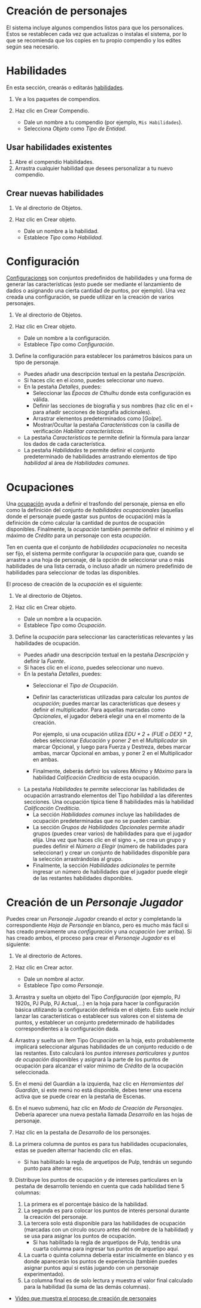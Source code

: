 <!--- This file is auto generated from module/manual/es/creacion_de_personaje.md -->
# Creación de personajes

El sistema incluye algunos compendios listos para que los personalices. Estos se restablecen cada vez que actualizas o instalas el sistema, por lo que se recomienda que los copies en tu propio compendio y los edites según sea necesario.

# Habilidades

En esta sección, crearás o editarás [habilidades](objeto_habilidad.md).

1. Ve a los paquetes de compendios.
2. Haz clic en Crear Compendio.

   - Dale un nombre a tu compendio (por ejemplo, `Mis Habilidades`).
   - Selecciona _Objeto_ como _Tipo de Entidad_.

## Usar habilidades existentes

1. Abre el compendio Habilidades.
2. Arrastra cualquier habilidad que desees personalizar a tu nuevo compendio.

## Crear nuevas habilidades

1. Ve al directorio de Objetos.
2. Haz clic en Crear objeto.

   - Dale un nombre a la habilidad.
   - Establece _Tipo_ como _Habilidad_.

# Configuración

[Configuraciones](objeto_configuracion.md) son conjuntos predefinidos de habilidades y una forma de generar las características (esto puede ser mediante el lanzamiento de dados o asignando una cierta cantidad de puntos, por ejemplo). Una vez creada una configuración, se puede utilizar en la creación de varios personajes.

1. Ve al directorio de Objetos.
2. Haz clic en Crear objeto.

   - Dale un nombre a la configuración.
   - Establece _Tipo_ como _Configuración_.

3. Define la configuración para establecer los parámetros básicos para un tipo de personaje.
   - Puedes añadir una descripción textual en la pestaña _Descripción_.
   - Si haces clic en el _icono_, puedes seleccionar uno nuevo.
   - En la pestaña _Detalles_, puedes:
       - Seleccionar las _Épocas de Cthulhu_ donde esta configuración es válida.
       - Definir las secciones de biografía y sus nombres (haz clic en el `+` para añadir secciones de biografía adicionales).
       - Arrastrar elementos predeterminados como [_Golpe_].
       - Mostrar/Ocultar la pestaña _Características_ con la casilla de verificación _Habilitar características_.
   - La pestaña _Características_ te permite definir la fórmula para lanzar los dados de cada característica.
   - La pestaña _Habilidades_ te permite definir el conjunto predeterminado de habilidades arrastrando elementos de tipo _habilidad_ al área de _Habilidades comunes_.

# Ocupaciones

Una [ocupación](objeto_ocupacion.md) ayuda a definir el trasfondo del personaje, piensa en ello como la definición del conjunto de _habilidades ocupacionales_ (aquellas donde el personaje puede gastar sus puntos de ocupación) más la definición de cómo calcular la cantidad de puntos de ocupación disponibles. Finalmente, la _ocupación_ también permite definir el mínimo y el máximo de _Crédito_ para un personaje con esta _ocupación_.

Ten en cuenta que el conjunto de _habilidades ocupacionales_ no necesita ser fijo, el sistema permite configurar la _ocupación_ para que, cuando se arrastre a una hoja de personaje, dé la opción de seleccionar una o más habilidades de una lista cerrada, o incluso añadir un número predefinido de habilidades para seleccionar de todas las disponibles.

El proceso de creación de la _ocupación_ es el siguiente:

1. Ve al directorio de Objetos.
2. Haz clic en Crear objeto.

   - Dale un nombre a la ocupación.
   - Establece _Tipo_ como _Ocupación_.

3. Define la _ocupación_ para seleccionar las características relevantes y las habilidades de ocupación.
   - Puedes añadir una descripción textual en la pestaña _Descripción_ y definir la _Fuente_.
   - Si haces clic en el _icono_, puedes seleccionar uno nuevo.
   - En la pestaña _Detalles_, puedes:
       - Seleccionar el _Tipo de Ocupación_.
       - Definir las características utilizadas para calcular los _puntos de ocupación_; puedes marcar las características que desees y definir el multiplicador. Para aquellas marcadas como _Opcionales_, el jugador deberá elegir una en el momento de la creación.

           Por ejemplo, si una ocupación utiliza _EDU * 2 + (FUE o DEX) * 2_, debes seleccionar _Educación_ y poner _2_ en el _Multiplicador_ sin marcar Opcional, y luego para Fuerza y Destreza, debes marcar ambas, marcar Opcional en ambas, y poner 2 en el Multiplicador en ambas.

        - Finalmente, deberás definir los valores _Mínimo_ y _Máximo_ para la habilidad _Calificación Crediticia_ de esta ocupación.
    - La pestaña _Habilidades_ te permite seleccionar las habilidades de ocupación arrastrando elementos del Tipo _habilidad_ a las diferentes secciones. Una ocupación típica tiene 8 habilidades más la habilidad _Calificación Crediticia_.
        - La sección _Habilidades comunes_ incluye las habilidades de ocupación predeterminadas que no se pueden cambiar.
        - La sección _Grupos de Habilidades Opcionales_ permite añadir grupos (puedes crear varios) de habilidades para que el jugador elija. Una vez que haces clic en el signo +, se crea un grupo y puedes definir el _Número a Elegir_ (número de habilidades para seleccionar) y crear un conjunto de habilidades disponible para la selección arrastrándolas al grupo.
        - Finalmente, la sección _Habilidades adicionales_ te permite ingresar un número de habilidades que el jugador puede elegir de las restantes habilidades disponibles.

# Creación de un _Personaje Jugador_

Puedes crear un _Personaje Jugador_ creando el _actor_ y completando la correspondiente _Hoja de Personaje_ en blanco, pero es mucho más fácil si has creado previamente una _configuración_ y una _ocupación_ (ver arriba). Si has creado ambos, el proceso para crear el _Personaje Jugador_ es el siguiente:

1. Ve al directorio de Actores.
2. Haz clic en Crear actor.

   - Dale un nombre al actor.
   - Establece _Tipo_ como _Personaje_.

3. Arrastra y suelta un objeto del Tipo _Configuración_ (por ejemplo, PJ 1920s, PJ Pulp, PJ Actual,...) en la hoja para hacer la configuración básica utilizando la configuración definida en el objeto. Esto suele incluir lanzar las características o establecer sus valores con el sistema de puntos, y establecer un conjunto predeterminado de habilidades correspondientes a la configuración dada.

4. Arrastra y suelta un ítem Tipo _Ocupación_ en la hoja, esto probablemente implicará seleccionar algunas habilidades de un conjunto reducido o de las restantes. Esto calculará los _puntos intereses particulares_ y _puntos de ocupación_ disponibles y asignará la parte de los puntos de ocupación para alcanzar el valor mínimo de _Crédito_ de la ocupación seleccionada.

5. En el menú del Guardián a la izquierda, haz clic en _Herramientas del Guardián_, si este menú no está disponible, debes tener una escena activa que se puede crear en la pestaña de Escenas.

6. En el nuevo submenú, haz clic en _Modo de Creación de Personajes_. Debería aparecer una nueva pestaña llamada _Desarrollo_ en las hojas de personaje.

7. Haz clic en la pestaña de _Desarrollo_ de los personajes.

8. La primera columna de puntos es para tus habilidades ocupacionales, estas se pueden alternar haciendo clic en ellas.
   - Si has habilitado la regla de arquetipos de Pulp, tendrás un segundo punto para alternar eso.

9. Distribuye los puntos de ocupación y de intereses particulares en la pestaña de desarrollo teniendo en cuenta que cada habilidad tiene 5 columnas:
    1. La primera es el porcentaje básico de la habilidad.
    2. La segunda es para colocar los puntos de interés personal durante la creación del personaje.
    3. La tercera solo está disponible para las habilidades de ocupación (marcadas con un círculo oscuro antes del nombre de la habilidad) y se usa para asignar los puntos de ocupación.
        - Si has habilitado la regla de arquetipos de Pulp, tendrás una cuarta columna para ingresar tus puntos de arquetipo aquí.
    4. La cuarta o quinta columna debería estar inicialmente en blanco y es donde aparecerán los puntos de experiencia (también puedes asignar puntos aquí si estás jugando con un personaje experimentado).
    5. La columna final es de solo lectura y muestra el valor final calculado para la habilidad (la suma de las demás columnas).

- [Video que muestra el proceso de creación de personajes](https://www.youtube.com/watch?v=VsQZHVXFwlk)
